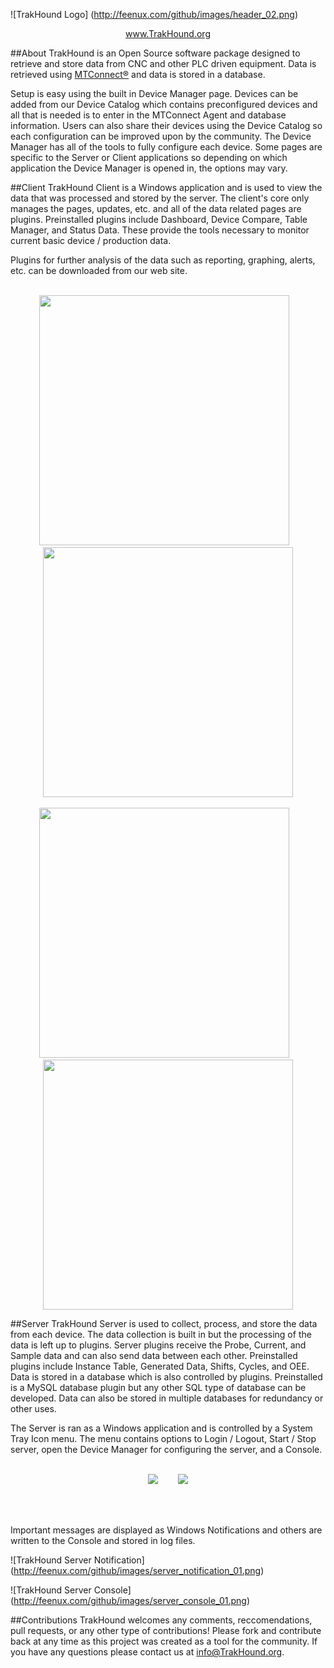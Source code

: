<!--
  Title: TrakHound
  Description: Open Source MDC Software Package using MTConnect
  Author: Feenux LLC
  -->
  
![TrakHound Logo] (http://feenux.com/github/images/header_02.png)

<p align="center">
  <a href="http://www.trakhound.org/">www.TrakHound.org</a>
</p>

##About
TrakHound is an Open Source software package designed to retrieve and store data from CNC and other PLC driven equipment. Data is retrieved using <a href="http://mtconnect.org">MTConnect®</a> and data is stored in a database. 

Setup is easy using the built in Device Manager page. Devices can be added from our Device Catalog which contains preconfigured devices and all that is needed is to enter in the MTConnect Agent and database information. Users can also share their devices using the Device Catalog so each configuration can be improved upon by the community. The Device Manager has all of the tools to fully configure each device. Some pages are specific to the Server or Client applications so depending on which application the Device Manager is opened in, the options may vary.

##Client
TrakHound Client is a Windows application and is used to view the data that was processed and stored by the server. The client's core only manages the pages, updates, etc. and all of the data related pages are plugins. Preinstalled plugins include Dashboard, Device Compare, Table Manager, and Status Data. These provide the tools necessary to monitor current basic device / production data.

Plugins for further analysis of the data such as reporting, graphing, alerts, etc. can be downloaded from our web site.

<br>

<div align="center">
  <div>
    <a href="http://feenux.com/github/images/client_dashboard_01.png"><img width="400" src="http://feenux.com/github/images/client_dashboard_01_sm.png"/></a>
    &nbsp;&nbsp;
    <a href="http://feenux.com/github/images/client_tablemanager_01.png"><img width="400" src="http://feenux.com/github/images/client_tablemanager_01_sm.png"/></a>
  </div>
</div>

<br>

<div align="center">
  <div>
    <a href="http://feenux.com/github/images/client_devicemanager_01.png"><img width="400" src="http://feenux.com/github/images/client_devicemanager_01_sm.png"/></a>
    &nbsp;&nbsp;
    <a href="http://feenux.com/github/images/client_plugins_01.png"><img width="400" src="http://feenux.com/github/images/client_plugins_01_sm.png"/></a>
  </div>
</div>


##Server
TrakHound Server is used to collect, process, and store the data from each device. The data collection is built in but the processing of the data is left up to plugins. Server plugins receive the Probe, Current, and Sample data and can also send data between each other. Preinstalled plugins include Instance Table, Generated Data, Shifts, Cycles, and OEE. Data is stored in a database which is also controlled by plugins. Preinstalled is a MySQL database plugin but any other SQL type of database can be developed. Data can also be stored in multiple databases for redundancy or other uses.

The Server is ran as a Windows application and is controlled by a System Tray Icon menu. The menu contains options to Login / Logout, Start / Stop server, open the Device Manager for configuring the server, and a Console. 

<br>

<div align="center">
  <div>
    <img src="http://feenux.com/github/images/server_menu_01.png"/>
    &nbsp;&nbsp;&nbsp;&nbsp;&nbsp;&nbsp;
    <img src="http://feenux.com/github/images/server_menu_02.png"/>
  </div>
</div>

<br><br>

Important messages are displayed as Windows Notifications and others are written to the Console and stored in log files.

![TrakHound Server Notification] (http://feenux.com/github/images/server_notification_01.png)

![TrakHound Server Console] (http://feenux.com/github/images/server_console_01.png)

##Contributions
TrakHound welcomes any comments, reccomendations, pull requests, or any other type of contributions! Please fork and contribute back at any time as this project was created as a tool for the community. If you have any questions please contact us at info@TrakHound.org.
